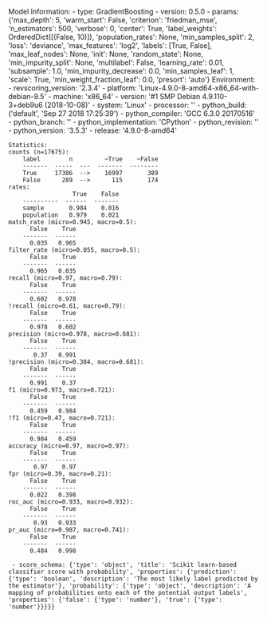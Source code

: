 Model Information:
	 - type: GradientBoosting
	 - version: 0.5.0
	 - params: {'max_depth': 5, 'warm_start': False, 'criterion': 'friedman_mse', 'n_estimators': 500, 'verbose': 0, 'center': True, 'label_weights': OrderedDict([(False, 10)]), 'population_rates': None, 'min_samples_split': 2, 'loss': 'deviance', 'max_features': 'log2', 'labels': [True, False], 'max_leaf_nodes': None, 'init': None, 'random_state': None, 'min_impurity_split': None, 'multilabel': False, 'learning_rate': 0.01, 'subsample': 1.0, 'min_impurity_decrease': 0.0, 'min_samples_leaf': 1, 'scale': True, 'min_weight_fraction_leaf': 0.0, 'presort': 'auto'}
	Environment:
	 - revscoring_version: '2.3.4'
	 - platform: 'Linux-4.9.0-8-amd64-x86_64-with-debian-9.5'
	 - machine: 'x86_64'
	 - version: '#1 SMP Debian 4.9.110-3+deb9u6 (2018-10-08)'
	 - system: 'Linux'
	 - processor: ''
	 - python_build: ('default', 'Sep 27 2018 17:25:39')
	 - python_compiler: 'GCC 6.3.0 20170516'
	 - python_branch: ''
	 - python_implementation: 'CPython'
	 - python_revision: ''
	 - python_version: '3.5.3'
	 - release: '4.9.0-8-amd64'
	
	Statistics:
	counts (n=17675):
		label        n         ~True    ~False
		-------  -----  ---  -------  --------
		True     17386  -->    16997       389
		False      289  -->      115       174
	rates:
		              True    False
		----------  ------  -------
		sample       0.984    0.016
		population   0.979    0.021
	match_rate (micro=0.945, macro=0.5):
		  False    True
		-------  ------
		  0.035   0.965
	filter_rate (micro=0.055, macro=0.5):
		  False    True
		-------  ------
		  0.965   0.035
	recall (micro=0.97, macro=0.79):
		  False    True
		-------  ------
		  0.602   0.978
	!recall (micro=0.61, macro=0.79):
		  False    True
		-------  ------
		  0.978   0.602
	precision (micro=0.978, macro=0.681):
		  False    True
		-------  ------
		   0.37   0.991
	!precision (micro=0.384, macro=0.681):
		  False    True
		-------  ------
		  0.991    0.37
	f1 (micro=0.973, macro=0.721):
		  False    True
		-------  ------
		  0.459   0.984
	!f1 (micro=0.47, macro=0.721):
		  False    True
		-------  ------
		  0.984   0.459
	accuracy (micro=0.97, macro=0.97):
		  False    True
		-------  ------
		   0.97    0.97
	fpr (micro=0.39, macro=0.21):
		  False    True
		-------  ------
		  0.022   0.398
	roc_auc (micro=0.933, macro=0.932):
		  False    True
		-------  ------
		   0.93   0.933
	pr_auc (micro=0.987, macro=0.741):
		  False    True
		-------  ------
		  0.484   0.998
	
	 - score_schema: {'type': 'object', 'title': 'Scikit learn-based classifier score with probability', 'properties': {'prediction': {'type': 'boolean', 'description': 'The most likely label predicted by the estimator'}, 'probability': {'type': 'object', 'description': 'A mapping of probabilities onto each of the potential output labels', 'properties': {'false': {'type': 'number'}, 'true': {'type': 'number'}}}}}

